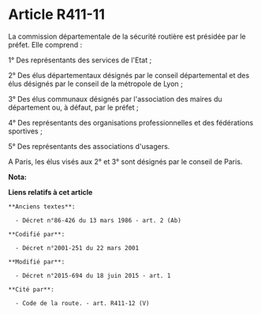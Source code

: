 # Article R411-11

La commission départementale de la sécurité routière est présidée par le préfet. Elle comprend : 

1° Des représentants des services de l'Etat ; 

2° Des élus départementaux désignés par le conseil départemental et des élus désignés par le conseil de la métropole de
Lyon ; 

3° Des élus communaux désignés par l'association des maires du département ou, à défaut, par le préfet ; 

4° Des représentants des organisations professionnelles et des fédérations sportives ; 

5° Des représentants des associations d'usagers. 

A Paris, les élus visés aux 2° et 3° sont désignés par le conseil de Paris.

**Nota:**



**Liens relatifs à cet article**

	**Anciens textes**:

	  - Décret n°86-426 du 13 mars 1986 - art. 2 (Ab)

	**Codifié par**:

	  - Décret n°2001-251 du 22 mars 2001

	**Modifié par**:

	  - Décret n°2015-694 du 18 juin 2015 - art. 1

	**Cité par**:

	  - Code de la route. - art. R411-12 (V)
